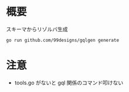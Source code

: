 # 概要

スキーマからリゾルバ生成

```bash
go run github.com/99designs/gqlgen generate
```

# 注意

- tools.go がないと gql 関係のコマンド叩けない
